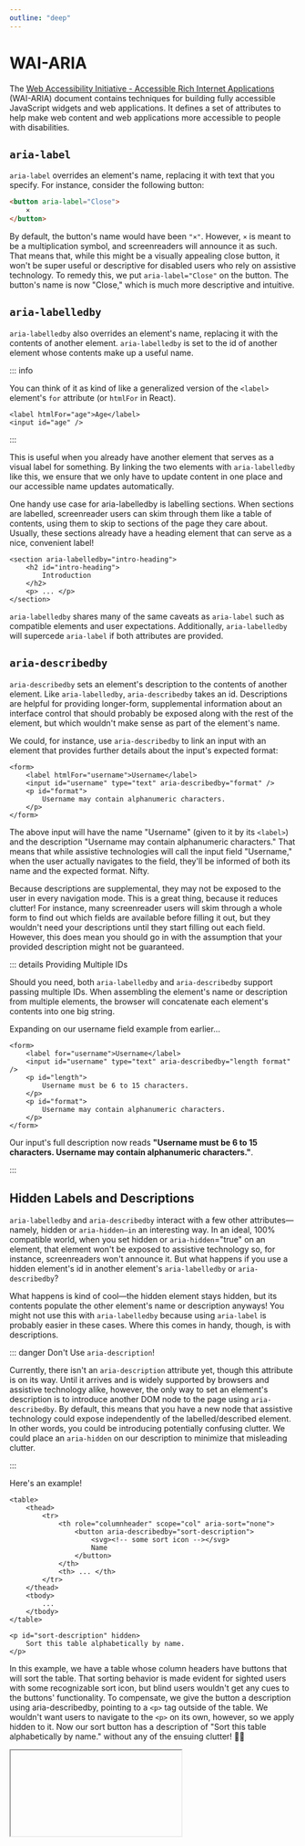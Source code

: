 ```yaml
---
outline: "deep"
---
```


<script setup>

const formIframeSrcDoc = `
<!DOCTYPE html>
<html lang="en">
<head>
  <meta charset="UTF-8" />
  <meta name="viewport" content="width=device-width, initial-scale=1.0" />
  <title>Accessible Form Example</title>
</head>
<body>
  <h1>Form for Testing Accessibility</h1>
  <main>
    <form class="form js-form" id="f" action="#">
      <fieldset class="form__data">
        <legend>Subscribe now</legend>
        <div class="form__name">
          <label
            for="firstname"
            data-validation="We need your first name to address you correctly"
          >
            <span class="form__field-name">First name</span>
            <span aria-hidden="true" class="form__required">(required)</span>
          </label>
          <input
            aria-describedby="firstname-validation"
            required
            id="firstname"
            name="firstname"
            type="text"
            autocomplete="given-name"
          />
          <small id="firstname-validation" class="form__validation"></small>
        </div>
        <div class="form__name">
          <label
            for="lastname"
            data-validation="We need your last name to address you correctly"
          >
            <span class="form__field-name">Last name</span>
            <span aria-hidden="true" class="form__required">(required)</span>
          </label>
          <input
            aria-describedby="lastname-validation"
            required
            id="lastname"
            name="lastname"
            type="text"
            autocomplete="family-name"
          />
          <small id="lastname-validation" class="form__validation"></small>
        </div>
        <div class="form__email">
          <label
            for="email"
            data-validation="We need your email address to be able to send you the newsletter"
          >
            <span class="form__field-name">Email address</span>
            <span aria-hidden="true" class="form__required">(required)</span>
          </label>
          <input
            aria-describedby="email-validation"
            required
            id="email"
            name="email"
            type="email"
            autocomplete="email"
          />
          <small id="email-validation" class="form__validation"></small>
        </div>
      </fieldset>

      <button class="button button--red" type="submit">Subscribe</button>
    </form>
  </main>
  <script>document.getElementById("f").addEventListener("submit", (e) => {e.preventDefault();console.log("submitted!");});<\/script>
</body>
</html>
`
</script>

# WAI-ARIA

The [Web Accessibility Initiative - Accessible Rich Internet Applications](https://www.w3.org/WAI/intro/aria) (WAI-ARIA) document contains techniques for building fully accessible JavaScript widgets and web applications. It defines a set of attributes to help make web content and web applications more accessible to people with disabilities.


## `aria-label`

`aria-label` overrides an element's name, replacing it with text that you specify. For instance, consider the following button:

```html
<button aria-label="Close">
	×
</button>
```
By default, the button's name would have been `"×"`. However, `×` is meant to be a multiplication symbol, and screenreaders will announce it as such. That means that, while this might be a visually appealing close button, it won't be super useful or descriptive for disabled users who rely on assistive technology. To remedy this, we put `aria-label="Close"` on the button. The button's name is now "Close," which is much more descriptive and intuitive.

## `aria-labelledby`

`aria-labelledby` also overrides an element's name, replacing it with the contents of another element. `aria-labelledby` is set to the id of another element whose contents make up a useful name. 

::: info

You can think of it as kind of like a generalized version of the `<label>` element's `for` attribute (or `htmlFor` in React). 


```tsx
<label htmlFor="age">Age</label>
<input id="age" />
```

:::


This is useful when you already have another element that serves as a visual label for something. By linking the two elements with `aria-labelledby` like this, we ensure that we only have to update content in one place and our accessible name updates automatically.

One handy use case for aria-labelledby is labelling sections. When sections are labelled, screenreader users can skim through them like a table of contents, using them to skip to sections of the page they care about. Usually, these sections already have a heading element that can serve as a nice, convenient label!


```tsx
<section aria-labelledby="intro-heading">
	<h2 id="intro-heading">
		Introduction
	</h2>
	<p> ... </p>
</section>
```

`aria-labelledby` shares many of the same caveats as `aria-label` such as compatible elements and user expectations. Additionally, `aria-labelledby` will supercede `aria-label` if both attributes are provided.

## `aria-describedby`

`aria-describedby` sets an element's description to the contents of another element. Like `aria-labelledby`, `aria-describedby` takes an id. Descriptions are helpful for providing longer-form, supplemental information about an interface control that should probably be exposed along with the rest of the element, but which wouldn't make sense as part of the element's name.

We could, for instance, use `aria-describedby` to link an input with an element that provides further details about the input's expected format:

```tsx
<form>
	<label htmlFor="username">Username</label>
	<input id="username" type="text" aria-describedby="format" />
	<p id="format">
		Username may contain alphanumeric characters.
	</p>
</form>
```

The above input will have the name "Username" (given to it by its `<label>`) and the description "Username may contain alphanumeric characters." That means that while assistive technologies will call the input field "Username," when the user actually navigates to the field, they'll be informed of both its name and the expected format. Nifty.

Because descriptions are supplemental, they may not be exposed to the user in every navigation mode. This is a great thing, because it reduces clutter! For instance, many screenreader users will skim through a whole form to find out which fields are available before filling it out, but they wouldn't need your descriptions until they start filling out each field. However, this does mean you should go in with the assumption that your provided description might not be guaranteed.

::: details Providing Multiple IDs

Should you need, both `aria-labelledby` and `aria-describedby` support passing multiple IDs. When assembling the element's name or description from multiple elements, the browser will concatenate each element's contents into one big string.

Expanding on our username field example from earlier...


```tsx
<form>
	<label for="username">Username</label>
	<input id="username" type="text" aria-describedby="length format" />
	<p id="length">
		Username must be 6 to 15 characters.
	</p>
	<p id="format">
		Username may contain alphanumeric characters.
	</p>
</form>
```

Our input's full description now reads **"Username must be 6 to 15 characters. Username may contain alphanumeric characters."**.


:::

## Hidden Labels and Descriptions 

`aria-labelledby` and `aria-describedby` interact with a few other attributes—namely, hidden or `aria-hidden—in` an interesting way. In an ideal, 100% compatible world, when you set hidden or `aria-hidden`="true" on an element, that element won't be exposed to assistive technology so, for instance, screenreaders won't announce it. But what happens if you use a hidden element's id in another element's `aria-labelledby` or `aria-describedby`?

What happens is kind of cool—the hidden element stays hidden, but its contents populate the other element's name or description anyways! You might not use this with `aria-labelledby` because using `aria-label` is probably easier in these cases. Where this comes in handy, though, is with descriptions.

::: danger Don't Use `aria-description`!

Currently, there isn't an `aria-description` attribute yet, though this attribute is on its way. Until it arrives and is widely supported by browsers and assistive technology alike, however, the only way to set an element's description is to introduce another DOM node to the page using `aria-describedby`. By default, this means that you have a new node that assistive technology could expose independently of the labelled/described element. In other words, you could be introducing potentially confusing clutter. We could place an `aria-hidden` on our description to minimize that misleading clutter.

:::

Here's an example!

```tsx
<table>
	<thead>
		<tr>
			<th role="columnheader" scope="col" aria-sort="none">
				<button aria-describedby="sort-description">
					<svg><!-- some sort icon --></svg>
					Name
				</button>
			</th>
			<th> ... </th>
		</tr>
	</thead>
	<tbody>
		...
	</tbody>
</table>

<p id="sort-description" hidden>
	Sort this table alphabetically by name.
</p>
```

In this example, we have a table whose column headers have buttons that will sort the table. That sorting behavior is made evident for sighted users with some recognizable sort icon, but blind users wouldn't get any cues to the buttons' functionality. To compensate, we give the button a description using aria-describedby, pointing to a `<p>` tag outside of the table. We wouldn't want users to navigate to the `<p>` on its own, however, so we apply hidden to it. Now our sort button has a description of "Sort this table alphabetically by name." without any of the ensuing clutter! 🙌🏻

<iframe :srcdoc="formIframeSrcDoc"></iframe>
